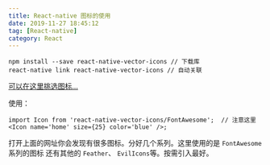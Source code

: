 ```yaml
---
title: React-native 图标的使用
date: 2019-11-27 18:45:12
tag: [React-native]
category: React
---
```


```
npm install --save react-native-vector-icons // 下载库
react-native link react-native-vector-icons // 自动关联
```
[可以在这里挑选图标...](https://oblador.github.io/react-native-vector-icons/)
<!-- more -->
使用：
```
import Icon from 'react-native-vector-icons/FontAwesome';  // 注意这里
<Icon name='home' size={25} color='blue' />;
```
打开上面的网址你会发现有很多图标。分好几个系列。这里使用的是 `FontAwesome` 系列的图标
还有其他的 `Feather`、 `EvilIcons`等。按需引入最好。